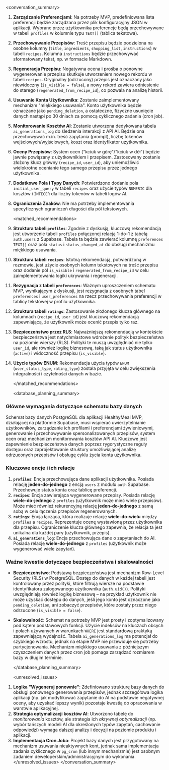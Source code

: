 <conversation_summary>
<decisions>

1.  **Zarządzanie Preferencjami**: Na potrzeby MVP, predefiniowana lista preferencji będzie zarządzana przez plik konfiguracyjny JSON w aplikacji. Wybrane przez użytkownika preferencje będą przechowywane w tabeli `profiles` w kolumnie typu `TEXT[]` (tablica tekstowa).
2.  **Przechowywanie Przepisów**: Treść przepisu będzie podzielona na osobne kolumny (`title`, `ingredients`, `shopping_list`, `instructions`) w tabeli `recipes`. Kolumna `instructions` będzie przechowywać sformatowany tekst, np. w formacie Markdown.
3.  **Regeneracja Przepisu**: Negatywna ocena i prośba o ponowne wygenerowanie przepisu skutkuje utworzeniem nowego rekordu w tabeli `recipes`. Oryginalny (odrzucony) przepis jest oznaczany jako niewidoczny (`is_visible = false`), a nowy rekord zawiera odniesienie do starego (`regenerated_from_recipe_id`), co pozwala na analizę historii.
4.  **Usuwanie Konta Użytkownika**: Zostanie zaimplementowany mechanizm "miękkiego usuwania". Konto użytkownika będzie oznaczane jako `pending_deletion`, a ostateczne, fizyczne usunięcie danych nastąpi po 30 dniach za pomocą cyklicznego zadania (cron job).
5.  **Monitorowanie Kosztów AI**: Zostanie utworzona dedykowana tabela `ai_generations_log` do śledzenia interakcji z API AI. Będzie ona przechowywać m.in. treść zapytania (prompt), liczbę tokenów wejściowych/wyjściowych, koszt oraz identyfikator użytkownika.
6.  **Oceny Przepisów**: System ocen ("kciuk w górę"/"kciuk w dół") będzie jawnie powiązany z użytkownikiem i przepisem. Zastosowany zostanie złożony klucz główny (`recipe_id`, `user_id`), aby uniemożliwić wielokrotne ocenianie tego samego przepisu przez jednego użytkownika.
7.  **Dodatkowe Pola i Typy Danych**: Potwierdzono dodanie pola `initial_user_query` w tabeli `recipes` oraz użycie typów `NUMERIC` dla kosztów i `INTEGER` dla liczby tokenów w tabeli logów AI.
8.  **Ograniczenia Znaków**: Nie ma potrzeby implementowania specyficznych ograniczeń długości dla pól tekstowych.

    </decisions>

    <matched_recommendations>

9.  **Struktura tabeli `profiles`**: Zgodnie z dyskusją, kluczową rekomendacją jest utworzenie tabeli `profiles` połączonej relacją 1-do-1 z tabelą `auth.users` z Supabase. Tabela ta będzie zawierać kolumnę `preferences TEXT[]` oraz pola `status` i `status_changed_at` do obsługi mechanizmu miękkiego usuwania.
10. **Struktura tabeli `recipes`**: Istotną rekomendacją, potwierdzoną w rozmowie, jest użycie osobnych kolumn tekstowych na treść przepisu oraz dodanie pól `is_visible` i `regenerated_from_recipe_id` w celu zaimplementowania logiki ukrywania i regeneracji.
11. **Rezygnacja z tabeli `preferences`**: Ważnym uproszczeniem schematu MVP, wynikającym z dyskusji, jest rezygnacja z osobnych tabel `preferences` i `user_preferences` na rzecz przechowywania preferencji w tablicy tekstowej w profilu użytkownika.
12. **Struktura tabeli `ratings`**: Zastosowanie złożonego klucza głównego na kolumnach (`recipe_id`, `user_id`) jest kluczową rekomendacją zapewniającą, że użytkownik może ocenić przepis tylko raz.
13. **Bezpieczeństwo przez RLS**: Najważniejszą rekomendacją w kontekście bezpieczeństwa jest natychmiastowe wdrożenie polityk bezpieczeństwa na poziomie wierszy (RLS). Polityki te muszą uwzględniać nie tylko `user_id`, ale również logikę biznesową, taką jak status użytkownika (`active`) i widoczność przepisu (`is_visible`).
14. **Użycie typów ENUM**: Rekomendacja użycia typów `ENUM` (`user_status_type`, `rating_type`) została przyjęta w celu zwiększenia integralności i czytelności danych w bazie.

    </matched_recommendations>

    <database_planning_summary>

### Główne wymagania dotyczące schematu bazy danych

Schemat bazy danych PostgreSQL dla aplikacji HealthyMeal MVP, działającej na platformie Supabase, musi wspierać uwierzytelnianie użytkowników, zarządzanie ich profilami i preferencjami żywieniowymi, generowanie i przechowywanie spersonalizowanych przepisów, system ocen oraz mechanizm monitorowania kosztów API AI. Kluczowe jest zapewnienie bezpieczeństwa danych poprzez rygorystyczne reguły dostępu oraz zaprojektowanie struktury umożliwiającej analizę odrzuconych przepisów i obsługę cyklu życia konta użytkownika.

### Kluczowe encje i ich relacje

1.  **`profiles`**: Encja przechowująca dane aplikacji użytkownika. Posiada relację **jeden-do-jednego** z encją `users` z modułu `auth` Supabase. Przechowuje status konta oraz tablicę preferencji.
2.  **`recipes`**: Encja zawierająca wygenerowane przepisy. Posiada relację **wiele-do-jednego** z `profiles` (użytkownik może mieć wiele przepisów). Może mieć również rekurencyjną relację **jeden-do-jednego** z samą sobą w celu łączenia przepisów regenerowanych.
3.  **`ratings`**: Encja łącząca, która realizuje relację **wiele-do-wielu** między `profiles` a `recipes`. Reprezentuje ocenę wystawioną przez użytkownika dla przepisu. Ograniczenie klucza głównego zapewnia, że relacja ta jest unikalna dla każdej pary (użytkownik, przepis).
4.  **`ai_generations_log`**: Encja przechowująca dane o zapytaniach do AI. Posiada relację **wiele-do-jednego** z `profiles` (użytkownik może wygenerować wiele zapytań).

### Ważne kwestie dotyczące bezpieczeństwa i skalowalności

- **Bezpieczeństwo**: Podstawą bezpieczeństwa jest mechanizm Row-Level Security (RLS) w PostgreSQL. Dostęp do danych w każdej tabeli jest kontrolowany przez polityki, które filtrują wiersze na podstawie identyfikatora zalogowanego użytkownika (`auth.uid()`). Polityki uwzględniają również logikę biznesową – na przykład użytkownik nie może uzyskać dostępu do danych, jeśli jego konto jest oznaczone jako `pending_deletion`, ani zobaczyć przepisów, które zostały przez niego odrzucone (`is_visible = false`).
- **Skalowalność**: Schemat na potrzeby MVP jest prosty i zoptymalizowany pod kątem podstawowych funkcji. Użycie indeksów na kluczach obcych i polach używanych w warunkach `WHERE` jest standardową praktyką zapewniającą wydajność. Tabela `ai_generations_log` ma potencjał do szybkiego wzrostu, jednak na etapie MVP nie przewiduje się potrzeby partycjonowania. Mechanizm miękkiego usuwania z późniejszym czyszczeniem danych przez cron job pomaga zarządzać rozmiarem bazy w długim terminie.

  </database_planning_summary>

  <unresolved_issues>

1.  **Logika "Wygeneruj ponownie"**: Zdefiniowano strukturę bazy danych do obsługi ponownego generowania przepisów, jednak szczegółowa logika aplikacji (np. jak modyfikować zapytanie do AI na podstawie negatywnej oceny, aby uzyskać lepszy wynik) pozostaje kwestią do opracowania w warstwie aplikacyjnej.
2.  **Strategia optymalizacji kosztów AI**: Utworzono tabelę do _monitorowania_ kosztów, ale strategia ich _aktywnej optymalizacji_ (np. wybór tańszych modeli AI dla określonych typów zapytań, cachowanie odpowiedzi) wymaga dalszej analizy i decyzji na poziomie produktu i aplikacji.
3.  **Implementacja Cron Joba**: Projekt bazy danych jest przygotowany na mechanizm usuwania nieaktywnych kont, jednak sama implementacja zadania cyklicznego w `pg_cron` (lub innym mechanizmie) jest osobnym zadaniem deweloperskim/administracyjnym do wykonania.
        </unresolved_issues>
    </conversation_summary>
